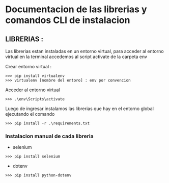 # Documentacion de las librerias y comandos CLI de instalacion

## LIBRERIAS :

Las librerias estan instaladas en un entorno virtual, para acceder al entorno virtual en la terminal accedemos al script activate de la carpeta env

Crear entorno virtual :

```
>>> pip install virtualenv
>>> virtualenv [nombre del entoro] : env por convencion
```

Acceder al entorno virtual

```
>>> .\env\Scripts\activate
```

Luego de ingresar instalamos las librerias que hay en el entorno global ejecutando el comando

```
>>> pip install -r .\requirements.txt
```

### Instalacion manual de cada libreria

- selenium

```
>>> pip install selenium
```

- dotenv

```
>>> pip install python-dotenv
```
